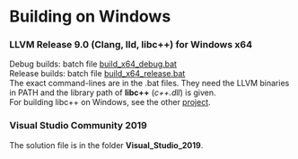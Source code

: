 # Building on Windows

### LLVM Release 9.0 (Clang, lld, libc++) for Windows x64

Debug builds: batch file [build_x64_debug.bat](./build_x64_debug.bat)  
Release builds: batch file [build_x64_release.bat](./build_x64_release.bat)  
The exact command-lines are in the .bat files. They need the LLVM binaries in PATH and the library path of **libc++** (*c++.dll*) is given.  
For building libc++ on Windows, see the other [project](../../C++_perusteet_2008/KingsPath_EclipseCDT_Windows).

### Visual Studio Community 2019

The solution file is in the folder **Visual_Studio_2019**.
